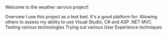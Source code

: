 Welcome to the weather service project!

Overview
I use this project as a test bed. It's a good platform for:
Allowing others to assess my ability to use Visual Studio, C# and ASP .NET MVC
Testing various technologies
Trying out various User Experience techniques

